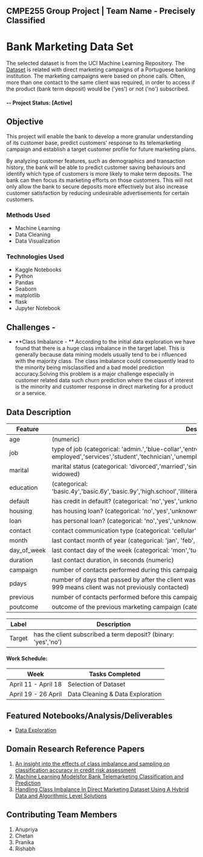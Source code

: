 ## CMPE255 Group Project | Team Name - Precisely Classified

# Bank Marketing Data Set 
The selected dataset is from the UCI Machine Learning Repository. The [Dataset](https://archive.ics.uci.edu/ml/datasets/Bank+Marketing#) is related with direct marketing campaigns of a Portuguese banking institution. The marketing campaigns were based on phone calls. Often, more than one contact to the same client was required, in order to access if the product (bank term deposit) would be ('yes') or not ('no') subscribed. 

#### -- Project Status: [Active]
<!-- *Instructions: Click on the raw button in the upper right hand corner of this box.  Copy and paste the template into the README.md document on your github.  Fill in the titles, information and links where prompted! Feel free to stray a bit to suit your project but try to stick to the format as closely as possible for consistency across DSWG projects.* -->

## Objective
This project will enable the bank to develop a more granular understanding of its customer base, predict customers' response to its telemarketing campaign and establish a target customer profile for future marketing plans.

By analyzing customer features, such as demographics and transaction history, the bank will be able to predict customer saving behaviours and identify which type of customers is more likely to make term deposits. The bank can then focus its marketing efforts on those customers. This will not only allow the bank to secure deposits more effectively but also increase customer satisfaction by reducing undesirable advertisements for certain customers.

### Methods Used
* Machine Learning
* Data Cleaning
* Data Visualization

### Technologies Used 
* Kaggle Notebooks
* Python
* Pandas
* Seaborn
* matplotlib
* flask
* Jupyter Notebook

## Challenges - 
* **Class Imbalance - ** According to the initial data exploration we have found that there is a huge class imbalance in the target label. This is generally because data mining models usually tend to be i nfluenced with the majority class. The class imbalance could consequently lead to  the minority being misclassified and a bad model prediction accuracy.Solving this problem is a major challenge especially in customer related data such churn prediction where the class of interest is the minority and customer response in direct marketing for a product or a service.

<!-- ## Project Description
(Provide more detailed overview of the project.  Talk a bit about your data sources and what questions and hypothesis you are exploring. What specific data analysis/visualization and modelling work are you using to solve the problem? What blockers and challenges are you facing?  Feel free to number or bullet point things here) -->

## Data Description 

Feature | Description
|---------|------------------|
| age | (numeric)|
| job | type of job (categorical: 'admin.','blue-collar','entrepreneur','housemaid','management','retired','self-employed','services','student','technician','unemployed','unknown')|
| marital | marital status (categorical: 'divorced','married','single','unknown'; note: 'divorced' means divorced or widowed) |
| education | (categorical: 'basic.4y','basic.6y','basic.9y','high.school','illiterate','professional.course','university.degree','unknown') |
| default | has credit in default? (categorical: 'no','yes','unknown')  |
|housing | has housing loan? (categorical: 'no','yes','unknown') |
| loan | has personal loan? (categorical: 'no','yes','unknown') |
| contact | contact communication type (categorical: 'cellular','telephone') |
| month | last contact month of year (categorical: 'jan', 'feb', 'mar', ..., 'nov', 'dec') |
| day_of_week | last contact day of the week (categorical: 'mon','tue','wed','thu','fri') |
| duration | last contact duration, in seconds (numeric)|
| campaign | number of contacts performed during this campaign and for this client (numeric, includes last contact)|
| pdays | number of days that passed by after the client was last contacted from a previous campaign (numeric; 999 means client was not previously contacted)|
| previous | number of contacts performed before this campaign and for this client (numeric) |
| poutcome |outcome of the previous marketing campaign (categorical: 'failure','nonexistent','success')|

Label | Description
|---------|------------------|
| Target | has the client subscribed a term deposit? (binary: 'yes','no') |
#### Work Schedule:

|Week     |  Tasks Completed | 
|---------|------------------|
|April 11 -  April 18|  Selection of Dataset |
|April 19 - 26 April|  Data Cleaning & Data Exploration  |


## Featured Notebooks/Analysis/Deliverables
* [Data Exploration](https://www.kaggle.com/code/prank939/cmpe255-finalproject-dataexploration)
<!-- * [Notebook/Markdown/Slide DeckTitle](link)
* [Blog Post](link) -->

## Domain Research Reference Papers 

1. [An insight into the effects of class imbalance and sampling on classification accuracy in credit risk assessment](https://www.researchgate.net/publication/329106374_An_insight_into_the_effects_of_class_imbalance_and_sampling_on_classification_accuracy_in_credit_risk_assessment)
2. [Machine Learning Modelsfor Bank Telemarketing Classification and Prediction](http://www.ijaema.com/gallery/119-december-3025.pdf)
3. [Handling Class Imbalance In Direct Marketing Dataset Using A Hybrid Data and Algorithmic Level Solutions](https://research.gold.ac.uk/id/eprint/17248/1/2016_SAI_Computing_IEEE_Class_imbalance.pdf)
## Contributing Team Members
  1. Anupriya
  2. Chetan
  3. Pranika
  4. Rishabh


<!-- |[Full Name](https://github.com/[github handle]) |     @janeDoe    | -->
